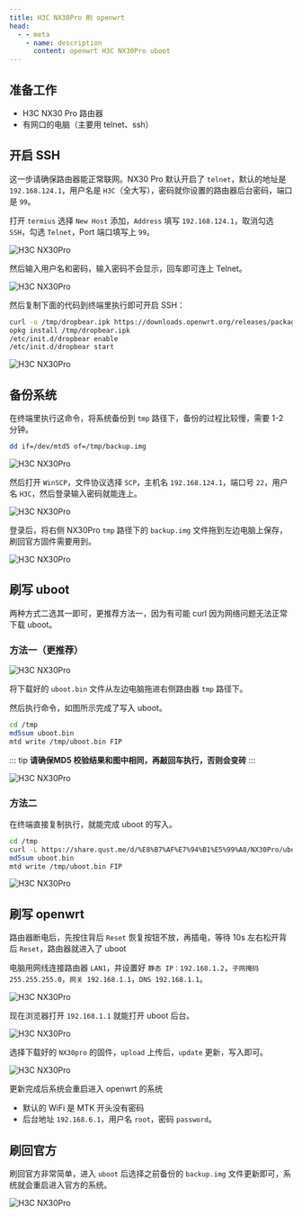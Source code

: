 ```yaml
---
title: H3C NX30Pro 刷 openwrt
head:
  - - meta
    - name: description
      content: openwrt H3C NX30Pro uboot
---
```


## 准备工作

<Box :items="[
  { name: '固件/UBOOT', tag: 'Github' ,link: 'https://github.com/Theo-Messi/H3C-NX30Pro', image: 'https://i.theojs.cn/logo/openwrt.png'},
  { name: 'termius', tag: '官网下载' ,link: 'https://termius.com/download/', image: 'https://i.theojs.cn/logo/termius.svg'},
  { name: 'winscp', tag: '官网下载' ,link: 'https://winscp.net/eng/download.php', image: 'https://i.theojs.cn/logo/winscp.png'},
  { name: 'FinalShell', tag: '官网下载' ,link: 'https://www.hostbuf.com/', image: 'https://i.theojs.cn/logo/FinalShell.png'},
]"/>

- H3C NX30 Pro 路由器
- 有网口的电脑（主要用 telnet、ssh）

## 开启 SSH

这一步请确保路由器能正常联网。NX30 Pro 默认开启了 `telnet`，默认的地址是 `192.168.124.1`，用户名是 `H3C`（全大写），密码就你设置的路由器后台密码，端口是 `99`。

打开 `termius` 选择 `New Host` 添加，`Address` 填写 `192.168.124.1`，取消勾选 `SSH`，勾选 `Telnet`，Port 端口填写上 `99`。

![H3C NX30Pro](https://i.theojs.cn/docs/20240420014737.png '开启 SSH')

然后输入用户名和密码，输入密码不会显示，回车即可连上 Telnet。

![H3C NX30Pro](https://i.theojs.cn/docs/20240420014804.png '开启 SSH')

然后复制下面的代码到终端里执行即可开启 SSH：

```sh
curl -o /tmp/dropbear.ipk https://downloads.openwrt.org/releases/packages-19.07/aarch64_cortex-a53/base/dropbear_2019.78-2_aarch64_cortex-a53.ipk
opkg install /tmp/dropbear.ipk
/etc/init.d/dropbear enable
/etc/init.d/dropbear start
```

![H3C NX30Pro](https://i.theojs.cn/docs/20240420014842.png '开启 SSH')

## 备份系统

在终端里执行这命令，将系统备份到 `tmp` 路径下，备份的过程比较慢，需要 1-2 分钟。

```sh
dd if=/dev/mtd5 of=/tmp/backup.img
```

![H3C NX30Pro](https://i.theojs.cn/docs/20240420014931.png '备份系统')

然后打开 `WinSCP`，文件协议选择 `SCP`，主机名 `192.168.124.1`，端口号 `22`，用户名 `H3C`，然后登录输入密码就能连上。

![H3C NX30Pro](https://i.theojs.cn/docs/20240420015012.png '备份系统')

登录后，将右侧 NX30Pro `tmp` 路径下的 `backup.img` 文件拖到左边电脑上保存，刷回官方固件需要用到。

![H3C NX30Pro](https://i.theojs.cn/docs/20240420015101.png '备份系统')

## 刷写 uboot

两种方式二选其一即可，更推荐方法一，因为有可能 curl 因为网络问题无法正常下载 uboot。

### 方法一（更推荐）

![H3C NX30Pro](https://i.theojs.cn/docs/20240420015157.png '刷写 uboot')

将下载好的 `uboot.bin` 文件从左边电脑拖进右侧路由器 `tmp` 路径下。

然后执行命令，如图所示完成了写入 uboot。

```sh
cd /tmp
md5sum uboot.bin
mtd write /tmp/uboot.bin FIP
```

::: tip
**请确保MD5 校验结果和图中相同，再敲回车执行，否则会变砖**
:::

![H3C NX30Pro](https://i.theojs.cn/docs/20240420015418.png '刷写 uboot')

### 方法二

在终端直接复制执行，就能完成 uboot 的写入。

```sh
cd /tmp
curl -L https://share.qust.me/d/%E8%B7%AF%E7%94%B1%E5%99%A8/NX30Pro/uboot.bin -o uboot.bin
md5sum uboot.bin
mtd write /tmp/uboot.bin FIP
```

![H3C NX30Pro](https://i.theojs.cn/docs/20240420015546.png '刷写 uboot')

## 刷写 openwrt

路由器断电后，先按住背后 `Reset` 恢复按钮不放，再插电，等待 10s 左右松开背后 `Reset`，路由器就进入了 uboot

电脑用网线连接路由器 `LAN1`，并设置好 `静态 IP：192.168.1.2`，`子网掩码 255.255.255.0`，`网关 192.168.1.1`，`DNS 192.168.1.1`。

![H3C NX30Pro](https://i.theojs.cn/docs/20240420015709.png '刷写 openwrt')

现在浏览器打开 `192.168.1.1` 就能打开 uboot 后台。

![H3C NX30Pro](https://i.theojs.cn/docs/20240420015743.png '刷写 openwrt')

选择下载好的 `NX30pro` 的固件，`upload` 上传后，`update` 更新，写入即可。

![H3C NX30Pro](https://i.theojs.cn/docs/20240420015831.png '刷写 openwrt')

更新完成后系统会重启进入 openwrt 的系统

- 默认的 WiFi 是 MTK 开头没有密码
- 后台地址 `192.168.6.1`，用户名 `root`，密码 `password`。

## 刷回官方

刷回官方非常简单，进入 `uboot` 后选择之前备份的 `backup.img` 文件更新即可，系统就会重启进入官方的系统。

![H3C NX30Pro](https://i.theojs.cn/docs/20240420015951.png '刷回官方')
